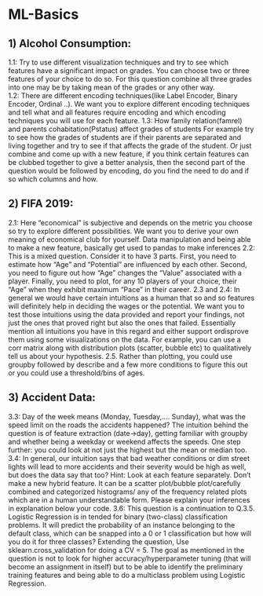 # ML-Basics

## 1) Alcohol Consumption:
1.1: Try to use different visualization techniques and try to see which features have a significant
impact on grades. You can choose two or three features of your choice to do so. For this
question combine all three grades into one may be by taking mean of the grades or any other
way. \
1.2: There are different encoding techniques(like Label Encoder, Binary Encoder, Ordinal ..). We
want you to explore different encoding techniques and tell what and all features require
encoding and which encoding techniques you will use for each feature.
1.3: How family relation(famrel) and parents cohabitation(Pstatus) affect grades of students
For example try to see how the grades of students are if their parents are separated and living
together and try to see if that affects the grade of the student. Or just combine and come up with
a new feature, if you think certain features can be clubbed together to give a better analysis,
then the second part of the question would be followed by encoding, do you find the need to do
and if so which columns and how.
## 2) FIFA 2019:
2.1: Here “economical” is subjective and depends on the metric you choose so try to explore
different possibilities. We want you to derive your own meaning of economical club for yourself.
Data manipulation and being able to make a new feature, basically get used to pandas to make
inferences
2.2: This is a mixed question. Consider it to have 3 parts. First, you need to estimate how “Age”
and “Potential” are influenced by each other. Second, you need to figure out how “Age” changes
the “Value” associated with a player. Finally, you need to plot, for any 10 players of your choice,
their “Age” when they exhibit maximum “Pace” in their career.
2.3 and 2.4: In general we would have certain intuitions as a human that so and so features will
definitely help in deciding the wages or the potential. We want you to test those intuitions using
the data provided and report your findings, not just the ones that proved right but also the ones
that failed. Essentially mention all intuitions you have in this regard and either support ordisprove them using some visualizations on the data. For example, you can use a corr matrix
along with distribution plots (scatter, bubble etc) to qualitatively tell us about your hypothesis.
2.5. Rather than plotting, you could use groupby followed by describe and a few more
conditions to figure this out or you could use a threshold/bins of ages.
## 3) Accident Data:
3.3: Day of the week means (Monday, Tuesday,.... Sunday), what was the speed limit on the
roads the accidents happened? The intuition behind the question is of feature extraction
(date->day), getting familiar with groupby and whether being a weekday or weekend affects the
speeds. One step further: you could look at not just the highest but the mean or median too.
3.4: In general, our intuition says that bad weather conditions or dim street lights will lead to
more accidents and their severity would be high as well, but does the data say that too? Hint:
Look at each feature separately. Don’t make a new hybrid feature. It can be a scatter
plot/bubble plot/carefully combined and categorized histograms/ any of the frequency related
plots which are in a human understandable form. Please explain your inferences in explanation
below your code.
3.6: This question is a continuation to Q.3.5.
Logistic Regression is in tended for binary (two-class) classification problems. It will predict the
probability of an instance belonging to the default class, which can be snapped into a 0 or 1
classification but how will you do it for three classes? Extending the question, Use
sklearn.cross_validation for doing a CV = 5. The goal as mentioned in the question is not to look
for higher accuracy/hyperparameter tuning (that will become an assignment in itself) but to be
able to identify the preliminary training features and being able to do a multiclass problem using
Logistic Regression.

